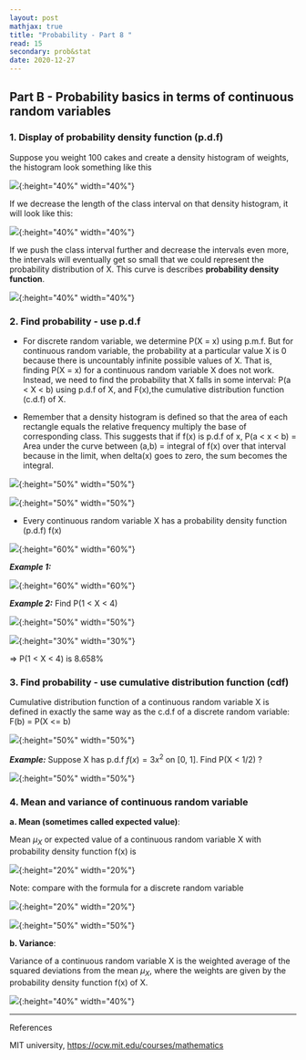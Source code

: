 ```yaml
---
layout: post
mathjax: true
title: "Probability - Part 8 "
read: 15
secondary: prob&stat
date: 2020-12-27
---
```


## Part B - Probability basics in terms of continuous random variables

### 1. Display of probability density function (p.d.f)

Suppose you weight 100 cakes and create a density histogram of weights, the histogram look something like this

![](/sources/prob6-1b.png){:height="40%" width="40%"}

If we decrease the length of the class interval on that density histogram, it will look like this:

![](/sources/prob6-2b.png){:height="40%" width="40%"}

If we push the class interval further and decrease the intervals even more, the intervals will eventually get so small that we could represent the probability distribution of X. This curve is describes **probability density function**.

![](/sources/prob6-3b.png){:height="40%" width="40%"}

### 2. Find probability - use p.d.f

+ For discrete random variable, we determine P(X = x) using p.m.f. But for continuous random variable, the probability at a particular value X is 0 because there is uncountably infinite possible values of X. That is, finding P(X = x) for a continuous random variable X does not work. Instead, we need to find the probability that X falls in some interval: P(a < X < b) using p.d.f of X, and F(x),the cumulative distribution function (c.d.f) of X. 

+ Remember that a density histogram is defined so that the area of each rectangle equals the relative frequency multiply the base of corresponding class. This suggests that if f(x) is p.d.f of x, P(a < x < b) = Area under the curve between (a,b) = integral of f(x) over that interval because in the limit, when delta(x) goes to zero, the sum becomes the integral.

![](/sources/prob8-6.png){:height="50%" width="50%"}

![](/sources/prob8-3.png){:height="50%" width="50%"}

+ Every continuous random variable X has a probability density function (p.d.f) f(x) 

![](/sources/prob6-1.png){:height="60%" width="60%"}

***Example 1:***

![](/sources/prob6-4b.png){:height="60%" width="60%"}

***Example 2:*** Find P(1 < X < 4)

![](/sources/prob8-4.png){:height="50%" width="50%"}

![](/sources/prob8-5.png){:height="30%" width="30%"}

=> P(1 < X < 4) is 8.658%

### 3. Find probability - use cumulative distribution function (cdf)

Cumulative distribution function of a continuous random variable X is defined in exactly the same way as the c.d.f of a discrete random variable: F(b) = P(X <= b)

![](/sources/prob8-7.png){:height="50%" width="50%"}

***Example:*** Suppose X has p.d.f $f(x) = 3x^2$ on [0, 1]. Find P(X < 1/2) ?

![](/sources/prob8-8.png){:height="50%" width="50%"}

### 4. Mean and variance of continuous random variable

**a. Mean (sometimes called expected value)**: 

Mean $\mu_X$ or expected value of a continuous random variable X with probability density function f(x) is

![](/sources/prob8-1.png){:height="20%" width="20%"}

Note: compare with the formula for a discrete random variable

![](/sources/prob8-9.png){:height="20%" width="20%"}

![](/sources/prob8-10.png){:height="50%" width="50%"}

**b. Variance**: 

Variance of a continuous random variable X is the weighted average of the squared deviations from the mean $\mu_X$, where the weights are given by the probability density function f(x) of X.

![](/sources/prob8-2.png){:height="40%" width="40%"}

---------------
References

MIT university, https://ocw.mit.edu/courses/mathematics


